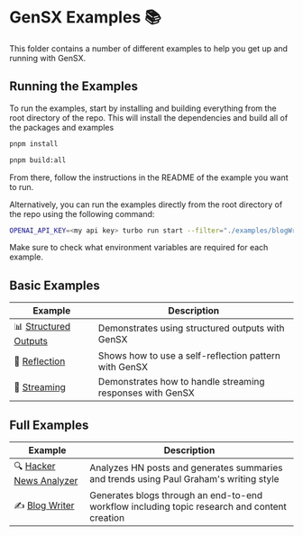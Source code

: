 # GenSX Examples 📚

This folder contains a number of different examples to help you get up and running with GenSX.

## Running the Examples

To run the examples, start by installing and building everything from the root directory of the repo. This will install the dependencies and build all of the packages and examples

```bash
pnpm install

pnpm build:all
```

From there, follow the instructions in the README of the example you want to run.

Alternatively, you can run the examples directly from the root directory of the repo using the following command:

```bash
OPENAI_API_KEY=<my api key> turbo run start --filter="./examples/blogWriter"
```

Make sure to check what environment variables are required for each example.

## Basic Examples

| Example                                      | Description                                               |
| -------------------------------------------- | --------------------------------------------------------- |
| 📊 [Structured Outputs](./structuredOutputs) | Demonstrates using structured outputs with GenSX          |
| 🔄 [Reflection](./reflection)                | Shows how to use a self-reflection pattern with GenSX     |
| 🌊 [Streaming](./streaming)                  | Demonstrates how to handle streaming responses with GenSX |

## Full Examples

| Example                                         | Description                                                                                  |
| ----------------------------------------------- | -------------------------------------------------------------------------------------------- |
| 🔍 [Hacker News Analyzer](./hackerNewsAnalyzer) | Analyzes HN posts and generates summaries and trends using Paul Graham's writing style       |
| ✍️ [Blog Writer](./blogWriter)                  | Generates blogs through an end-to-end workflow including topic research and content creation |
